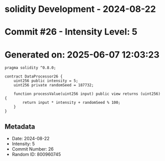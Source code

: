 ﻿# solidity Development - 2024-08-22
# Commit #26 - Intensity Level: 5
# Generated on: 2025-06-07 12:03:23
```solidity
pragma solidity ^0.8.0;

contract DataProcessor26 {
    uint256 public intensity = 5;
    uint256 private randomSeed = 187732;

    function processValue(uint256 input) public view returns (uint256) {
        return input * intensity + randomSeed % 100;
    }
}
```
## Metadata
- Date: 2024-08-22
- Intensity: 5
- Commit Number: 26
- Random ID: 800960745
